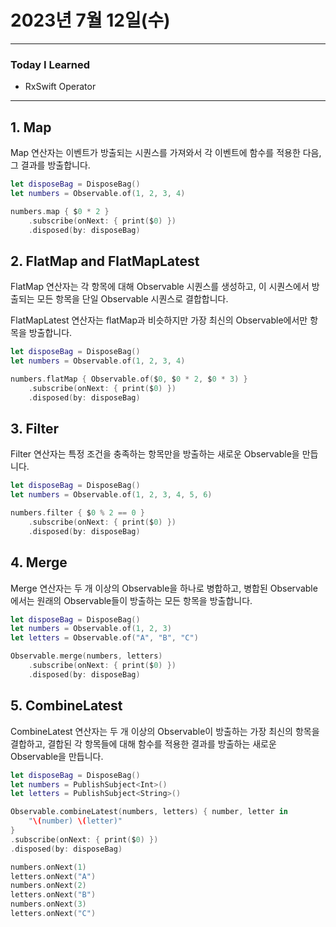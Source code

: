 # 2023년 7월 12일(수)

----

### Today I Learned 

- RxSwift Operator

---

## 1. Map

Map 연산자는 이벤트가 방출되는 시퀀스를 가져와서 각 이벤트에 함수를 적용한 다음, 그 결과를 방출합니다.

```swift
let disposeBag = DisposeBag()
let numbers = Observable.of(1, 2, 3, 4)

numbers.map { $0 * 2 }
    .subscribe(onNext: { print($0) })
    .disposed(by: disposeBag)
```

## 2. FlatMap and FlatMapLatest

FlatMap 연산자는 각 항목에 대해 Observable 시퀀스를 생성하고, 이 시퀀스에서 방출되는 모든 항목을 단일 Observable 시퀀스로 결합합니다.

FlatMapLatest 연산자는 flatMap과 비슷하지만 가장 최신의 Observable에서만 항목을 방출합니다.

```swift
let disposeBag = DisposeBag()
let numbers = Observable.of(1, 2, 3, 4)

numbers.flatMap { Observable.of($0, $0 * 2, $0 * 3) }
    .subscribe(onNext: { print($0) })
    .disposed(by: disposeBag)
```

## 3. Filter

Filter 연산자는 특정 조건을 충족하는 항목만을 방출하는 새로운 Observable을 만듭니다.

```swift
let disposeBag = DisposeBag()
let numbers = Observable.of(1, 2, 3, 4, 5, 6)

numbers.filter { $0 % 2 == 0 }
    .subscribe(onNext: { print($0) })
    .disposed(by: disposeBag)
```

## 4. Merge

Merge 연산자는 두 개 이상의 Observable을 하나로 병합하고, 병합된 Observable에서는 원래의 Observable들이 방출하는 모든 항목을 방출합니다.

```swift
let disposeBag = DisposeBag()
let numbers = Observable.of(1, 2, 3)
let letters = Observable.of("A", "B", "C")

Observable.merge(numbers, letters)
    .subscribe(onNext: { print($0) })
    .disposed(by: disposeBag)
```

## 5. CombineLatest

CombineLatest 연산자는 두 개 이상의 Observable이 방출하는 가장 최신의 항목을 결합하고, 결합된 각 항목들에 대해 함수를 적용한 결과를 방출하는 새로운 Observable을 만듭니다.

```swift
let disposeBag = DisposeBag()
let numbers = PublishSubject<Int>()
let letters = PublishSubject<String>()

Observable.combineLatest(numbers, letters) { number, letter in
    "\(number) \(letter)"
}
.subscribe(onNext: { print($0) })
.disposed(by: disposeBag)

numbers.onNext(1)
letters.onNext("A")
numbers.onNext(2)
letters.onNext("B")
numbers.onNext(3)
letters.onNext("C")
```